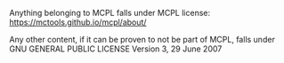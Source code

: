 Anything belonging to MCPL falls under MCPL license: https://mctools.github.io/mcpl/about/

Any other content, if it can be proven to not be part of MCPL, falls under GNU GENERAL PUBLIC LICENSE Version 3, 29 June 2007
